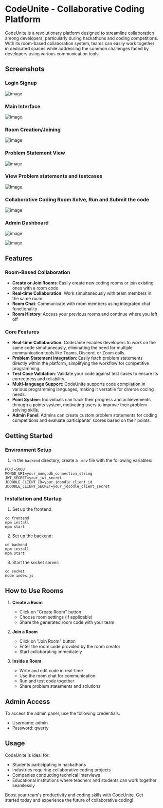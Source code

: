 # CodeUnite - Collaborative Coding Platform

CodeUnite is a revolutionary platform designed to streamline collaboration among developers, particularly during hackathons and coding competitions. With its room-based collaboration system, teams can easily work together in dedicated spaces while addressing the common challenges faced by developers using various communication tools.

## Screenshots

### Login Signup
![image](https://github.com/user-attachments/assets/c466a0e8-c358-4bf8-9001-d9e9200cf686)


### Main Interface
![image](https://github.com/user-attachments/assets/26fe9eef-7aec-4f2d-bf95-86865c40f516)


### Room Creation/Joining
![image](https://github.com/user-attachments/assets/6addb2f8-5796-484c-a294-2169f864e1e0)

### Problem Statement View
![image](https://github.com/user-attachments/assets/b9c65fcb-a6fb-4e9b-aa43-b16af470254f)

### View Problem statements and testcases
![image](https://github.com/user-attachments/assets/cebad78e-ae14-4cba-a993-7356d35d7c8a)



### Collaborative Coding Room Solve, Run and Submit the code
![image](https://github.com/user-attachments/assets/a378ae23-59bf-4b77-961b-c5ae99fa97e9)


### Admin Dashboard
![image](https://github.com/user-attachments/assets/2c861f21-d61c-4226-9edc-95ac3a3d1a26)

![image](https://github.com/user-attachments/assets/eab9f827-c084-485d-83b5-bb11cde953c3)




## Features

### Room-Based Collaboration
- **Create or Join Rooms**: Easily create new coding rooms or join existing ones with a room code
- **Real-time Collaboration**: Work simultaneously with team members in the same room
- **Room Chat**: Communicate with room members using integrated chat functionality
- **Room History**: Access your previous rooms and continue where you left off

### Core Features
- **Real-time Collaboration**: CodeUnite enables developers to work on the same code simultaneously, eliminating the need for multiple communication tools like Teams, Discord, or Zoom calls.
- **Problem Statement Integration**: Easily fetch problem statements directly within the platform, simplifying the workflow for competitive programming.
- **Test Case Validation**: Validate your code against test cases to ensure its correctness and reliability.
- **Multi-language Support**: CodeUnite supports code compilation in various programming languages, making it versatile for diverse coding needs.
- **Point System**: Individuals can track their progress and achievements through a points system, motivating users to improve their problem-solving skills.
- **Admin Panel**: Admins can create custom problem statements for coding competitions and evaluate participants' scores based on their points.

## Getting Started

### Environment Setup
1. In the `backend` directory, create a `.env` file with the following variables:
```
PORT=5000
MONGO_URI=your_mongodb_connection_string
JWT_SECRET=your_jwt_secret
JDOODLE_CLIENT_ID=your_jdoodle_client_id
JDOODLE_CLIENT_SECRET=your_jdoodle_client_secret
```

### Installation and Startup

1. Set up the frontend:
```console
cd frontend
npm install
npm start
```

2. Set up the backend:
```console
cd backend
npm install
npm start
```

3. Start the socket server:
```console
cd socket
node index.js
```

## How to Use Rooms

1. **Create a Room**
   - Click on "Create Room" button
   - Choose room settings (if applicable)
   - Share the generated room code with your team

2. **Join a Room**
   - Click on "Join Room" button
   - Enter the room code provided by the room creator
   - Start collaborating immediately

3. **Inside a Room**
   - Write and edit code in real-time
   - Use the room chat for communication
   - Run and test code together
   - Share problem statements and solutions

## Admin Access
To access the admin panel, use the following credentials:
- Username: admin
- Password: qwerty

## Usage
CodeUnite is ideal for:
- Students participating in hackathons
- Industries requiring collaborative coding projects
- Companies conducting technical interviews
- Educational institutions where teachers and students can work together seamlessly

Boost your team's productivity and coding skills with CodeUnite.
Get started today and experience the future of collaborative coding!

